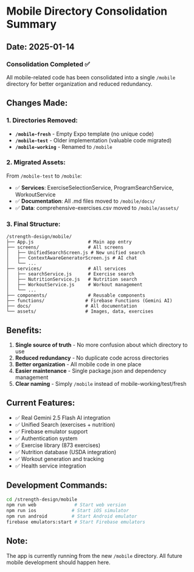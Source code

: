 # Mobile Directory Consolidation Summary

## Date: 2025-01-14

### Consolidation Completed ✅

All mobile-related code has been consolidated into a single `/mobile` directory for better organization and reduced redundancy.

## Changes Made:

### 1. Directories Removed:
- **`/mobile-fresh`** - Empty Expo template (no unique code)
- **`/mobile-test`** - Older implementation (valuable code migrated)
- **`/mobile-working`** - Renamed to `/mobile`

### 2. Migrated Assets:
From `/mobile-test` to `/mobile`:
- ✅ **Services**: ExerciseSelectionService, ProgramSearchService, WorkoutService
- ✅ **Documentation**: All .md files moved to `/mobile/docs/`
- ✅ **Data**: comprehensive-exercises.csv moved to `/mobile/assets/`

### 3. Final Structure:
```
/strength-design/mobile/
├── App.js                    # Main app entry
├── screens/                  # All screens
│   ├── UnifiedSearchScreen.js # New unified search
│   ├── ContextAwareGeneratorScreen.js # AI chat
│   └── ...
├── services/                 # All services
│   ├── searchService.js      # Exercise search
│   ├── NutritionService.js   # Nutrition search
│   ├── WorkoutService.js     # Workout management
│   └── ...
├── components/               # Reusable components
├── functions/               # Firebase Functions (Gemini AI)
├── docs/                    # All documentation
└── assets/                  # Images, data, exercises
```

## Benefits:
1. **Single source of truth** - No more confusion about which directory to use
2. **Reduced redundancy** - No duplicate code across directories
3. **Better organization** - All mobile code in one place
4. **Easier maintenance** - Single package.json and dependency management
5. **Clear naming** - Simply `/mobile` instead of mobile-working/test/fresh

## Current Features:
- ✅ Real Gemini 2.5 Flash AI integration
- ✅ Unified Search (exercises + nutrition)
- ✅ Firebase emulator support
- ✅ Authentication system
- ✅ Exercise library (873 exercises)
- ✅ Nutrition database (USDA integration)
- ✅ Workout generation and tracking
- ✅ Health service integration

## Development Commands:
```bash
cd /strength-design/mobile
npm run web              # Start web version
npm run ios             # Start iOS simulator
npm run android         # Start Android emulator
firebase emulators:start # Start Firebase emulators
```

## Note:
The app is currently running from the new `/mobile` directory. All future mobile development should happen here.